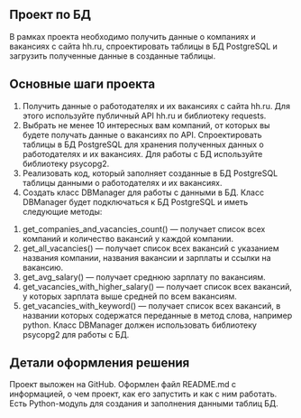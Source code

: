 ## Проект по БД
В рамках проекта необходимо получить данные о компаниях и вакансиях с сайта hh.ru, спроектировать таблицы в БД PostgreSQL и загрузить полученные данные в созданные таблицы.

## Основные шаги проекта
1. Получить данные о работодателях и их вакансиях с сайта hh.ru. Для этого используйте публичный API hh.ru и библиотеку requests.
2. Выбрать не менее 10 интересных вам компаний, от которых вы будете получать данные о вакансиях по API.
Спроектировать таблицы в БД PostgreSQL для хранения полученных данных о работодателях и их вакансиях. Для работы с БД используйте библиотеку psycopg2.
3. Реализовать код, который заполняет созданные в БД PostgreSQL таблицы данными о работодателях и их вакансиях.
4. Создать класс DBManager для работы с данными в БД.
Класс DBManager будет подключаться к БД PostgreSQL и иметь следующие методы:
1) get_companies_and_vacancies_count() — получает список всех компаний и количество вакансий у каждой компании.
2) get_all_vacancies() — получает список всех вакансий с указанием названия компании, названия вакансии и зарплаты и ссылки на вакансию.
3) get_avg_salary() — получает среднюю зарплату по вакансиям.
4) get_vacancies_with_higher_salary() — получает список всех вакансий, у которых зарплата выше средней по всем вакансиям.
5) get_vacancies_with_keyword() — получает список всех вакансий, в названии которых содержатся переданные в метод слова, например python.
Класс DBManager должен использовать библиотеку psycopg2 для работы с БД.

## Детали оформления решения 
Проект выложен на GitHub.
Оформлен файл README.md с информацией, о чем проект, как его запустить и как с ним работать.
Есть Python-модуль для создания и заполнения данными таблиц БД.
